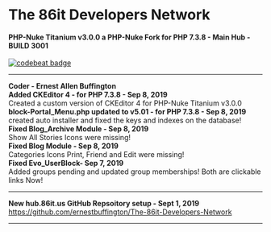 # The 86it Developers Network
<strong>PHP-Nuke Titanium v3.0.0 a PHP-Nuke Fork for PHP 7.3.8 - Main Hub - BUILD 3001</strong><br /><br />
[![codebeat badge](https://codebeat.co/badges/1d6d973c-5e9e-4e13-a8ff-2a1393f7c111)](https://codebeat.co/projects/github-com-ernestbuffington-the-86it-developers-network-master)
<hr>
<strong>Coder - Ernest Allen Buffington</strong><br /> 
<strong>Added CKEditor 4 - for PHP 7.3.8 - Sep 8, 2019 </strong><br />
Created a custom version of CKEditor 4 for PHP-Nuke Titanium v3.0.0<br /> 
<strong>block-Portal_Menu.php updated to v5.01 - for PHP 7.3.8 - Sep 8, 2019 </strong><br /> 
created auto installer and fixed the keys and indexes on the database!<br />
<strong>Fixed Blog_Archive Module - Sep 8, 2019 </strong><br />
Show All Stories Icons were missing!<br />
<strong>Fixed Blog Module - Sep 8, 2019 </strong><br />
Categories Icons Print, Friend and Edit were missing!<br />
<strong>Fixed Evo_UserBlock- Sep 7, 2019 </strong><br />
Added groups pending and updated group memberships! Both are clickable links Now!<br />
<hr>
<strong>New hub.86it.us GitHub Repsoitory setup - Sept 1, 2019 </strong><br />
<a href="https://github.com/ernestbuffington/The-86it-Developers-Network" target="_blank">https://github.com/ernestbuffington/The-86it-Developers-Network</a>
<hr>
<br />